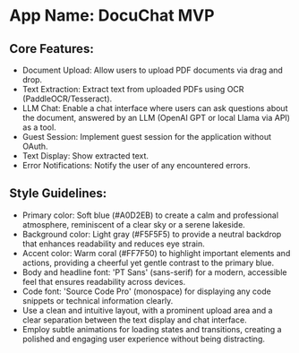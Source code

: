 # **App Name**: DocuChat MVP

## Core Features:

- Document Upload: Allow users to upload PDF documents via drag and drop.
- Text Extraction: Extract text from uploaded PDFs using OCR (PaddleOCR/Tesseract).
- LLM Chat: Enable a chat interface where users can ask questions about the document, answered by an LLM (OpenAI GPT or local Llama via API) as a tool.
- Guest Session: Implement guest session for the application without OAuth.
- Text Display: Show extracted text.
- Error Notifications: Notify the user of any encountered errors.

## Style Guidelines:

- Primary color: Soft blue (#A0D2EB) to create a calm and professional atmosphere, reminiscent of a clear sky or a serene lakeside.
- Background color: Light gray (#F5F5F5) to provide a neutral backdrop that enhances readability and reduces eye strain.
- Accent color: Warm coral (#FF7F50) to highlight important elements and actions, providing a cheerful yet gentle contrast to the primary blue.
- Body and headline font: 'PT Sans' (sans-serif) for a modern, accessible feel that ensures readability across devices.
- Code font: 'Source Code Pro' (monospace) for displaying any code snippets or technical information clearly.
- Use a clean and intuitive layout, with a prominent upload area and a clear separation between the text display and chat interface.
- Employ subtle animations for loading states and transitions, creating a polished and engaging user experience without being distracting.